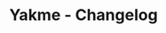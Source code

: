 
Yakme - Changelog
================================================================================

